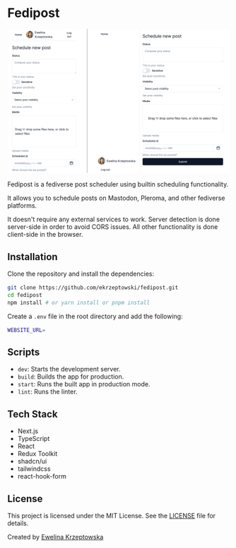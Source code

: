 # Fedipost

![App screenshot](app/screenshot.png)

Fedipost is a fediverse post scheduler using builtin scheduling functionality.

It allows you to schedule posts on Mastodon, Pleroma, and other fediverse platforms.

It doesn't require any external services to work.
Server detection is done server-side in order to avoid CORS issues.
All other functionality is done client-side in the browser.

## Installation

Clone the repository and install the dependencies:

```bash
git clone https://github.com/ekrzeptowski/fedipost.git
cd fedipost
npm install # or yarn install or pnpm install 
```

Create a `.env` file in the root directory and add the following:

```bash
WEBSITE_URL=
```

## Scripts

- `dev`: Starts the development server.
- `build`: Builds the app for production.
- `start`: Runs the built app in production mode.
- `lint`: Runs the linter.

## Tech Stack

- Next.js
- TypeScript
- React
- Redux Toolkit
- shadcn/ui
- tailwindcss
- react-hook-form

## License

This project is licensed under the MIT License. See the [LICENSE](LICENSE) file for details.

Created by [Ewelina Krzeptowska](https://github.com/ekrzeptowski)